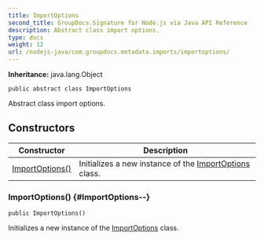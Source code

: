 ```yaml
---
title: ImportOptions
second_title: GroupDocs.Signature for Node.js via Java API Reference
description: Abstract class import options.
type: docs
weight: 12
url: /nodejs-java/com.groupdocs.metadata.imports/importoptions/
---
```

**Inheritance:**
java.lang.Object
```
public abstract class ImportOptions
```

Abstract class import options.
## Constructors

| Constructor | Description |
| --- | --- |
| [ImportOptions()](#ImportOptions--) | Initializes a new instance of the [ImportOptions](../../com.groupdocs.metadata.imports/importoptions) class. |
### ImportOptions() {#ImportOptions--}
```
public ImportOptions()
```


Initializes a new instance of the [ImportOptions](../../com.groupdocs.metadata.imports/importoptions) class.

